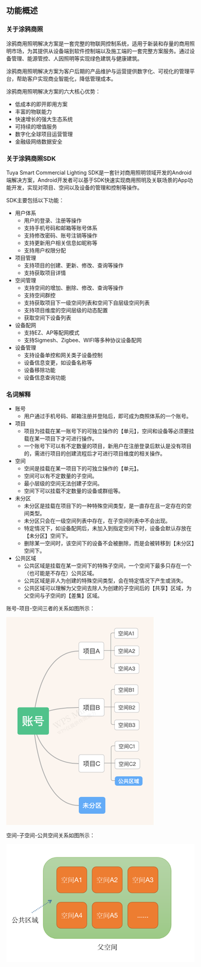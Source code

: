 ## 功能概述

### 关于涂鸦商照

涂鸦商用照明解决方案是一套完整的物联网控制系统，适用于新装和存量的商用照明市场，为其提供从设备端到软件控制端以及施工端的一套完整方案服务。通过设备管理、能源管控、人因照明等实现绿色建筑与健康建筑。

涂鸦商用照明解决方案为客户后期的产品维护与运营提供数字化、可视化的管理平台，帮助客户实现商业智能化，降低管理成本。

涂鸦商用照明解决方案的六大核心优势：

- 低成本的即开即用方案
- 丰富的物联能力
- 快速增长的强大生态系统
- 可持续的增值服务
- 数字化全球项目运营管理
- 金融级网络数据安全

### 关于涂鸦商照SDK

Tuya Smart Commercial Lighting SDK是一套针对商用照明领域开发的Android端解决方案，Android开发者可以基于SDK快速实现商用照明及关联场景的App功能开发，实现对项目、空间以及设备的管理和控制等操作。

SDK主要包括以下功能：

- 用户体系
  - 用户的登录、注册等操作
  - 支持手机号码和邮箱等账号体系
  - 支持修改密码、账号注销等操作
  - 支持更新用户相关信息如昵称等
  - 支持用户权限分配
- 项目管理
  - 支持项目的创建、更新、修改、查询等操作
  - 支持获取项目详情
- 空间管理
  - 支持空间的增加、删除、修改、查询等操作
  - 支持空间群控
  - 支持获取项目下一级空间列表和空间下自层级空间列表
  - 支持项目维度的空间层级的动态配置
  - 获取空间下设备列表
- 设备配网
  - 支持EZ、AP等配网模式
  - 支持Sigmesh、Zigbee、WIFI等多种协议设备配网
- 设备管理
  - 支持设备单控和网关类子设备控制
  - 设备信息变更，如设备名称等
  - 设备移除功能
  - 设备信息查询功能

### 名词解释

- 账号
  - 用户通过手机号码、邮箱注册并登陆后，即可成为商照体系的一个账号。
- 项目
  - 项目为挂载在某一账号下的可独立操作的【单元】，空间和设备等必须要挂载在某一项目下才可进行操作。
  - 一个账号下可以有不定数量的项目，新用户在注册登录后默认是没有项目的，需进行项目的创建流程后才可进行项目维度的相关操作。
- 空间
  - 空间是挂载在某一项目下的可独立操作的【单元】。
  - 空间可以有不定数量的子空间。
  - 最小层级的空间无法创建子空间。
  - 空间下可以挂载不定数量的设备或群组等。
- 未分区
  - 未分区是挂载在项目下的一种特殊空间类型，是一直存在且一定存在的空间类型。
  - 未分区只会在一级空间列表中存在，在子空间列表中不会出现。
  - 特定情况下，如设备配网后，未加入到指定空间下时，设备会默认存放在【未分区】空间下。
  - 删除某一空间时，该空间下的设备不会被删除，而是会被转移到【未分区】空间下。
- 公共区域
  - 公共区域是挂载在某一空间下的特殊子空间，一个空间下最多只存在一个（也可能是不存在）公共区域。
  - 公共区域是非人为创建的特殊空间类型，会在特定情况下产生或消失。
  - 公共区域可以理解为父空间去除人为创建的子空间后的【共享】区域，为父空间与子空间的【差集】区域。

账号-项目-空间三者的关系如图所示：

![账号-项目-空间](../images/账号-项目-空间.png)

空间-子空间-公共空间关系如图所示：

![空间关系](../images/空间关系.png)
